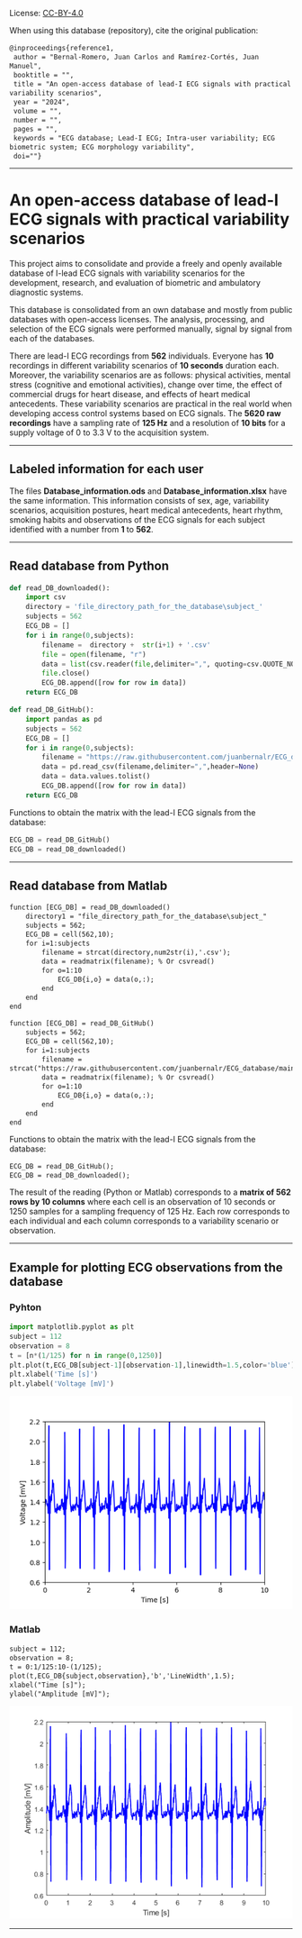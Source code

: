 License: [CC-BY-4.0](https://creativecommons.org/licenses/by/4.0/ "CC-BY-4.0")

When using this database (repository), cite the original publication:
```
@inproceedings{reference1,
 author = "Bernal-Romero, Juan Carlos and Ramírez-Cortés, Juan Manuel",
 booktitle = "", 
 title = "An open-access database of lead-I ECG signals with practical variability scenarios", 
 year = "2024",
 volume = "",
 number = "",
 pages = "",
 keywords = "ECG database; Lead-I ECG; Intra-user variability; ECG biometric system; ECG morphology variability",
 doi=""}
```

------------
# **An open-access database of lead-I ECG signals with practical variability scenarios**

This project aims to consolidate and provide a freely and openly available database of I-lead ECG signals with variability scenarios for the development, research, and evaluation of biometric and ambulatory diagnostic systems.

This database is consolidated from an own database and mostly from public databases with open-access licenses. The analysis, processing, and selection of the ECG signals were performed manually, signal by signal from each of the databases.

There are lead-I ECG recordings from **562** individuals. Everyone has **10** recordings in different variability scenarios of **10 seconds** duration each. Moreover, the variability scenarios are as follows: physical activities, mental stress (cognitive and emotional activities), change over time, the effect of commercial drugs for heart disease, and effects of heart medical antecedents. These variability scenarios are practical in the real world when developing access control systems based on ECG signals.
The **5620 raw recordings** have a sampling rate of **125 Hz** and a resolution of **10 bits** for a supply voltage of 0 to 3.3 V to the acquisition system.

------------
## Labeled information for each user

The files **Database_information.ods** and **Database_information.xlsx** have the same information. This information consists of sex, age, variability scenarios, acquisition postures, heart medical antecedents, heart rhythm, smoking habits and observations of the ECG signals for each subject identified with a number from **1** to **562**.

------------
## Read database from Python

```python
def read_DB_downloaded():
    import csv
    directory = 'file_directory_path_for_the_database\subject_'
    subjects = 562
    ECG_DB = []
    for i in range(0,subjects):
        filename =  directory +  str(i+1) + '.csv'
        file = open(filename, "r")
        data = list(csv.reader(file,delimiter=",", quoting=csv.QUOTE_NONNUMERIC))
        file.close()
        ECG_DB.append([row for row in data])
    return ECG_DB
```
```python
def read_DB_GitHub():
    import pandas as pd
    subjects = 562
    ECG_DB = []
    for i in range(0,subjects):
        filename = "https://raw.githubusercontent.com/juanbernalr/ECG_database/main/data_ECG/subject_" + str(i+1) + ".csv"
        data = pd.read_csv(filename,delimiter=",",header=None)
        data = data.values.tolist()
        ECG_DB.append([row for row in data])
    return ECG_DB
```
Functions to obtain the matrix with the lead-I ECG signals from the database:

```python
ECG_DB = read_DB_GitHub()  
ECG_DB = read_DB_downloaded()
```

------------
## Read database from Matlab

```
function [ECG_DB] = read_DB_downloaded()
    directory1 = "file_directory_path_for_the_database\subject_"
    subjects = 562;
    ECG_DB = cell(562,10);
    for i=1:subjects
        filename = strcat(directory,num2str(i),'.csv');
        data = readmatrix(filename); % Or csvread()
        for o=1:10
            ECG_DB{i,o} = data(o,:);
        end
    end
end
```

```
function [ECG_DB] = read_DB_GitHub()   
    subjects = 562;
    ECG_DB = cell(562,10);
    for i=1:subjects
        filename = strcat("https://raw.githubusercontent.com/juanbernalr/ECG_database/main/data_ECG/subject_",num2str(i),'.csv');
        data = readmatrix(filename); % Or csvread()
        for o=1:10
            ECG_DB{i,o} = data(o,:);
        end
    end
end
```

Functions to obtain the matrix with the lead-I ECG signals from the database:

```
ECG_DB = read_DB_GitHub();
ECG_DB = read_DB_downloaded();
```
The result of the reading (Python or Matlab) corresponds to a **matrix of 562 rows by 10 columns** where each cell is an observation of 10 seconds or 1250 samples for a sampling frequency of 125 Hz. Each row corresponds to each individual and each column corresponds to a variability scenario or observation.

------------

## Example for plotting ECG observations from the database
### Pyhton
```python
import matplotlib.pyplot as plt
subject = 112
observation = 8
t = [n*(1/125) for n in range(0,1250)]  
plt.plot(t,ECG_DB[subject-1][observation-1],linewidth=1.5,color='blue')
plt.xlabel('Time [s]')
plt.ylabel('Voltage [mV]')
```

![](https://raw.githubusercontent.com/juanbernalr/ECG_database/main/Images/Python.png)

### Matlab
```
subject = 112;
observation = 8;
t = 0:1/125:10-(1/125);
plot(t,ECG_DB{subject,observation},'b','LineWidth',1.5);
xlabel("Time [s]");
ylabel("Amplitude [mV]");
```
![](https://raw.githubusercontent.com/juanbernalr/ECG_database/main/Images/Matlab.png)

------------
